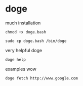 doge
====

much installation

    chmod +x doge.bash

    sudo cp doge.bash /bin/doge

very helpful doge

    doge help

examples wow

    doge fetch http://www.google.com

